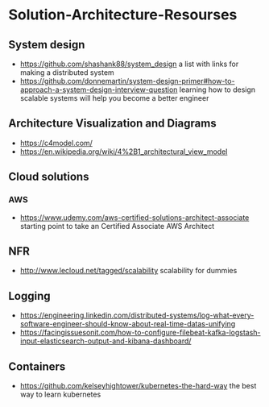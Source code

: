 # Solution-Architecture-Resourses

## System design

- https://github.com/shashank88/system_design a list with links for making a distributed system
- https://github.com/donnemartin/system-design-primer#how-to-approach-a-system-design-interview-question learning how to design scalable systems will help you become a better engineer

## Architecture Visualization and Diagrams

- https://c4model.com/
- https://en.wikipedia.org/wiki/4%2B1_architectural_view_model

## Cloud solutions

### AWS
- https://www.udemy.com/aws-certified-solutions-architect-associate starting point to take an Certified Associate AWS Architect

## NFR
- http://www.lecloud.net/tagged/scalability scalability for dummies

## Logging
- https://engineering.linkedin.com/distributed-systems/log-what-every-software-engineer-should-know-about-real-time-datas-unifying 
- https://facingissuesonit.com/how-to-configure-filebeat-kafka-logstash-input-elasticsearch-output-and-kibana-dashboard/

## Containers
- https://github.com/kelseyhightower/kubernetes-the-hard-way the best way to learn kubernetes
